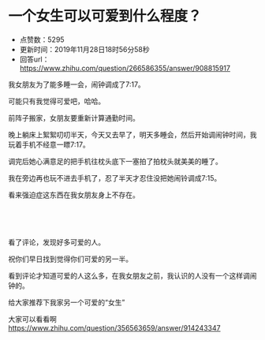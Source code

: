 # 一个女生可以可爱到什么程度？
- 点赞数：5295
- 更新时间：2019年11月28日18时56分58秒
- 回答url：https://www.zhihu.com/question/266586355/answer/908815917
<body>
 <p data-pid="bjmaSo8n">我女朋友为了能多睡一会，闹钟调成了7:17。</p>
 <p data-pid="iocOpb17">可能只有我觉得可爱吧，哈哈。</p>
 <p data-pid="t-VXotSv">前阵子搬家，女朋友要重新计算通勤时间。</p>
 <p data-pid="A2rp2LvO">晚上躺床上絮絮叨叨半天，今天又去早了，明天多睡会，然后开始调闹钟时间，我玩着手机不经意一瞟7:17。</p>
 <p data-pid="5sqzIpRg">调完后她心满意足的把手机往枕头底下一塞拍了拍枕头就美美的睡了。</p>
 <p data-pid="de_-rNb1">我在旁边再也玩不进去手机了，忍了半天才忍住没把她闹铃调成7:15。</p>
 <p data-pid="H5_dKdwm">看来强迫症这东西在我女朋友身上不存在。</p>
 <p class="ztext-empty-paragraph"><br></p>
 <p class="ztext-empty-paragraph"><br></p>
 <p data-pid="qPXBfMTz">看了评论，发现好多可爱的人。</p>
 <p data-pid="w945QlXm">祝你们早日找到觉得你们可爱的另一半。</p>
 <p data-pid="0ybJe2Ez">看到评论才知道可爱的人这么多，在我女朋友之前，我认识的人没有一个这样调闹钟的。</p>
 <p data-pid="0cJmRUn9">给大家推荐下我家另一个可爱的“女生”</p>
 <p data-pid="DAx7oOSd">大家可以看看啊<a href="https://www.zhihu.com/question/356563659/answer/914243347" class="internal"><span class="invisible">https://www.</span><span class="visible">zhihu.com/question/3565</span><span class="invisible">63659/answer/914243347</span><span class="ellipsis"></span></a></p>
</body>